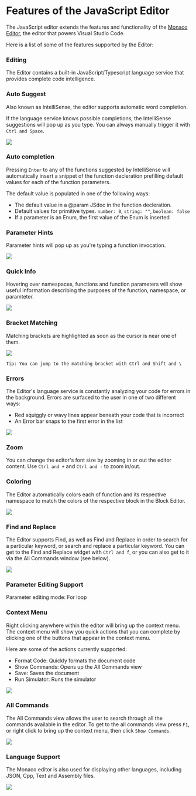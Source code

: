 # Features of the JavaScript Editor

The JavaScript editor extends the features and functionality of the [Monaco Editor](https://github.com/Microsoft/monaco-editor), the editor that powers Visual Studio Code.

Here is a list of some of the features supported by the Editor:

### Editing

The Editor contains a built-in JavaScript/Typescript language service that provides complete code intelligence.

### Auto Suggest

Also known as IntelliSense, the editor supports automatic word completion.

If the language service knows possible completions, the IntelliSense suggestions will pop up as you type. You can always manually trigger it with ```Ctrl and Space```.  

![](/static/images/monaco-auto-suggest.png)

### Auto completion

Pressing ```Enter``` to any of the functions suggested by IntelliSense will automatically insert a snippet of the function decleration prefilling default values for each of the function parameters.

The default value is populated in one of the following ways: 
 - The default value in a @param JSdoc in the function decleration. 
 - Default values for primitive types. ```number: 0```, ```string: ""```, ```boolean: false```
 - If a parameter is an Enum, the first value of the Enum is inserted

### Parameter Hints

Parameter hints will pop up as you're typing a function invocation.

![](/static/images/monaco-parameter-hints.png)

### Quick Info

Hovering over namespaces, functions and function parameters will show useful information describing the purposes of the function, namespace, or paramteter. 

![](/static/images/monaco-quick-info.png)

### Bracket Matching

Matching brackets are highlighted as soon as the cursor is near one of them. 

![](/static/images/monaco-bracket-matching.png)

```Tip: You can jump to the matching bracket with Ctrl and Shift and \```

### Errors

The Editor's language service is constantly analyzing your code for errors in the background.
Errors are surfaced to the user in one of two different ways: 
- Red squiggly or wavy lines appear beneath your code that is incorrect
- An Error bar snaps to the first error in the list 

![](/static/images/monaco-errors.png)

### Zoom

You can change the editor's font size by zooming in or out the editor content. 
Use ```Ctrl and +``` and ```Ctrl and -``` to zoom in/out.

### Coloring

The Editor automatically colors each of function and its respective namespace to match the colors of the respective block in the Block Editor.

![](/static/images/monaco-coloring.png)

### Find and Replace

The Editor supports Find, as well as Find and Replace in order to search for a particular keyword, or search and replace a particular keyword. 
You can get to the Find and Replace widget with ```Ctrl and f```, or you can also get to it via the All Commands window (see below).

![](/static/images/monaco-find-replace.png)

### Parameter Editing Support 

Parameter editing mode: For loop 

### Context Menu

Right clicking anywhere within the editor will bring up the context menu. 
The context menu will show you quick actions that you can complete by clicking one of the buttons that appear in the context menu.

Here are some of the actions currently supported: 
- Format Code: Quickly formats the document code 
- Show Commands: Opens up the All Commands view
- Save: Saves the document
- Run Simulator: Runs the simulator

![](/static/images/monaco-context-menu.png)

### All Commands

The All Commands view allows the user to search through all the commands available in the editor. 
To get to the all commands view press ```F1```, or right click to bring up the context menu, then click ```Show Commands```.

![](/static/images/monaco-all-commands.png)

### Language Support

The Monaco editor is also used for displaying other languages, including JSON, Cpp, Text and Assembly files. 

![](/static/images/monaco-other-languages.png)
